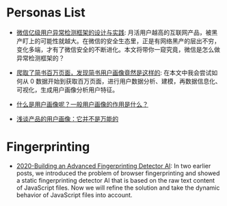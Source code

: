# Personas List

- [微信亿级用户异常检测框架的设计与实践](http://mp.weixin.qq.com/s/nXYrUgEhaCo4patd1YovOw): 月活用户越高的互联网产品，被黑产盯上的可能性就越大。在微信的安全生态里，正是有网络黑产的层出不穷，变化多端，才有了微信安全的不断进化。本文将带你一窥究竟，微信是怎么做异常检测框架的？

- [爬取了简书百万页面，发现简书用户画像竟然是这样的](http://www.niaogebiji.com/article-15852-1.html): 在本文中我会尝试如何从 0 数据开始到获取百万页面，进行用户数据分析、建模，再数据信息化、可视化，生成用户画像分析用户特征。

- [什么是用户画像呢？一般用户画像的作用是什么？](http://www.zhihu.com/question/19853605)

- [浅谈产品的用户画像：它并不是万能的](http://www.tuicool.com/articles/73Ujq22)

# Fingerprinting

- [2020-Building an Advanced Fingerprinting Detector AI](https://cujo.com/building-an-advanced-fingerprinting-detector-ai/): In two earlier posts, we introduced the problem of browser fingerprinting and showed a static fingerprinting detector AI that is based on the raw text content of JavaScript files. Now we will refine the solution and take the dynamic behavior of JavaScript files into account.
